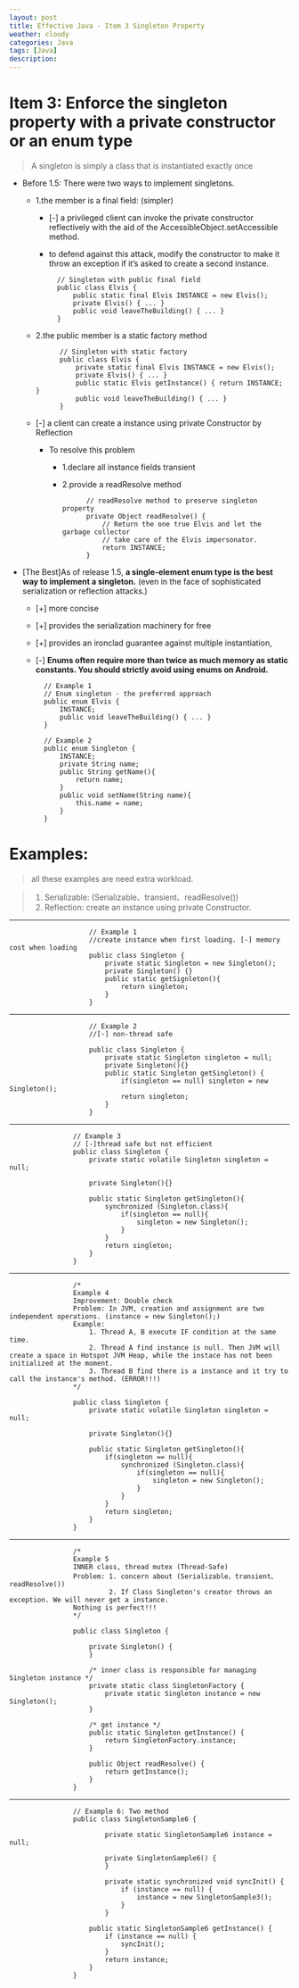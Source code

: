 ```yaml
---
layout: post
title: Effective Java - Item 3 Singleton Property
weather: cloudy
categories: Java
tags: [Java]
description:
---
```


# Item 3: Enforce the singleton property with a private constructor or an enum type

> A singleton is simply a class that is instantiated exactly once

- Before 1.5: There were two ways to implement singletons.
    - 1.the member is a final field: (simpler)
        - [-] a privileged client can invoke the private constructor reflectively with the aid of the AccessibleObject.setAccessible method.
        - to defend against this attack, modify the constructor to make it throw an exception if it’s asked to create a second instance.

                // Singleton with public final field
                public class Elvis {
                    public static final Elvis INSTANCE = new Elvis();
                    private Elvis() { ... }
                    public void leaveTheBuilding() { ... }
                }

    - 2.the public member is a static factory method

                // Singleton with static factory
                public class Elvis {
                    private static final Elvis INSTANCE = new Elvis();
                    private Elvis() { ... }
                    public static Elvis getInstance() { return INSTANCE; }
                    public void leaveTheBuilding() { ... }
                }
    - [-] a client  can create a instance using private Constructor by Reflection
        - To resolve this problem
            - 1.declare all instance fields transient
            - 2.provide a readResolve method

                        // readResolve method to preserve singleton property
                        private Object readResolve() {
                            // Return the one true Elvis and let the garbage collector
                            // take care of the Elvis impersonator.
                            return INSTANCE;
                        }

- [The Best]As of release 1.5, **a single-element enum type is the best way to implement a singleton.** (even in the face of sophisticated serialization or reflection attacks.)
    - [+] more concise
    - [+] provides the serialization machinery for free
    - [+] provides an ironclad guarantee against multiple instantiation,
    - [-] **Enums often require more than twice as much memory as static constants. You should strictly avoid using enums on Android.**

            // Example 1
            // Enum singleton - the preferred approach
            public enum Elvis {
                INSTANCE;
                public void leaveTheBuilding() { ... }
            }

            // Example 2
            public enum Singleton {
                INSTANCE;
                private String name;
                public String getName(){
                    return name;
                }
                public void setName(String name){
                    this.name = name;
                }
            }


# Examples:

> all these examples are need extra workload.

> 1. Serializable: (Serializable、transient、readResolve())
> 2. Reflection: create an instance using private Constructor.

---


                        // Example 1
                        //create instance when first loading. [-] memory cost when loading
                        public class Singleton {
                            private static Singleton = new Singleton();
                            private Singleton() {}
                            public static getSignleton(){
                                return singleton;
                            }
                        }

---

                        // Example 2
                        //[-] non-thread safe

                        public class Singleton {
                            private static Singleton singleton = null;
                            private Singleton(){}
                            public static Singleton getSingleton() {
                                if(singleton == null) singleton = new Singleton();
                                return singleton;
                            }
                        }

---

                    // Example 3
                    // [-]thread safe but not efficient
                    public class Singleton {
                        private static volatile Singleton singleton = null;

                        private Singleton(){}

                        public static Singleton getSingleton(){
                            synchronized (Singleton.class){
                                if(singleton == null){
                                    singleton = new Singleton();
                                }
                            }
                            return singleton;
                        }
                    }

---

                    /*
                    Example 4
                    Improvement: Double check
                    Problem: In JVM, creation and assignment are two independent operations. (instance = new Singleton();)
                    Example:
                        1. Thread A, B execute IF condition at the same time.
                        2. Thread A find instance is null. Then JVM will create a space in Hotspot JVM Heap, while the instace has not been initialized at the moment.
                        3. Thread B find there is a instance and it try to call the instance's method. (ERROR!!!)
                    */

                    public class Singleton {
                        private static volatile Singleton singleton = null;

                        private Singleton(){}

                        public static Singleton getSingleton(){
                            if(singleton == null){
                                synchronized (Singleton.class){
                                    if(singleton == null){
                                        singleton = new Singleton();
                                    }
                                }
                            }
                            return singleton;
                        }
                    }


---

                    /*
                    Example 5
                    INNER class, thread mutex (Thread-Safe)
                    Problem: 1. concern about (Serializable、transient、readResolve())
                             2. If Class Singleton's creator throws an exception. We will never get a instance.
                    Nothing is perfect!!!
                    */

                    public class Singleton {

                        private Singleton() {
                        }

                        /* inner class is responsible for managing Singleton instance */
                        private static class SingletonFactory {
                            private static Singleton instance = new Singleton();
                        }

                        /* get instance */
                        public static Singleton getInstance() {
                            return SingletonFactory.instance;
                        }

                        public Object readResolve() {
                            return getInstance();
                        }
                    }

---

                    // Example 6: Two method
                    public class SingletonSample6 {

                            private static SingletonSample6 instance = null;

                            private SingletonSample6() {
                            }

                            private static synchronized void syncInit() {
                                if (instance == null) {
                                    instance = new SingletonSample3();
                                }
                            }

                        public static SingletonSample6 getInstance() {
                            if (instance == null) {
                                syncInit();
                            }
                            return instance;
                        }
                    }
